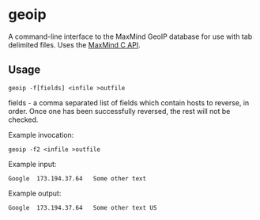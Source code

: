 # geoip

A command-line interface to the MaxMind GeoIP database for use with tab delimited files. Uses the [MaxMind C API](http://www.maxmind.com/app/c).

## Usage

	geoip -f[fields] <infile >outfile

fields - a comma separated list of fields which contain hosts to reverse, in order. Once one has been successfully reversed, the rest will not be checked.

Example invocation:

	geoip -f2 <infile >outfile

Example input:

	Google	173.194.37.64	Some other text

Example output:

	Google	173.194.37.64	Some other text	US